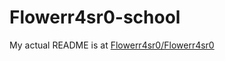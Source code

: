 # Flowerr4sr0-school
My actual README is at [Flowerr4sr0/Flowerr4sr0](https://github.com/Flowerr4sr0/Flowerr4sr0/main/blob/README.md)
